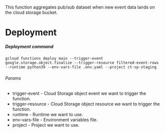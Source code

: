 This function aggregates pub/sub dataset when new event data lands on the cloud storage bucket.


Deployment
==========

##### Deployment command

``` 
gcloud functions deploy main --trigger-event google.storage.object.finalize --trigger-resource filtered-event-rows --runtime python39 --env-vars-file .env.yaml --project ct-sp-staging
```

###### Params

- trigger-event - Cloud Storage object event we want to trigger the function.
- trigger-resource - Cloud Storage object resource we want to trigger the function.
- runtime - Runtime we want to use.
- env-vars-file - Environment variables file.
- project - Project we want to use.